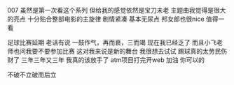 007  虽然是第一次看这个系列 但给我的感觉依然是宝刀未老 主题曲我觉得是很大的亮点 十分贴合整部电影的主旋律 剧情紧凑 基本无尿点 邦女郎也很nice 值得一看

足球比赛延期 老话有说 一鼓作气，再而衰，三而竭 现在我已经乏了 而且小飞老师也问我要不要参加比赛 这对我来说是新的舞台 我很想去试试 踢球真的太劳民伤财了 三年三年又三年 我真的该放手了 
atm项目打完开web
加油 你可以的 

不破不立破而后立